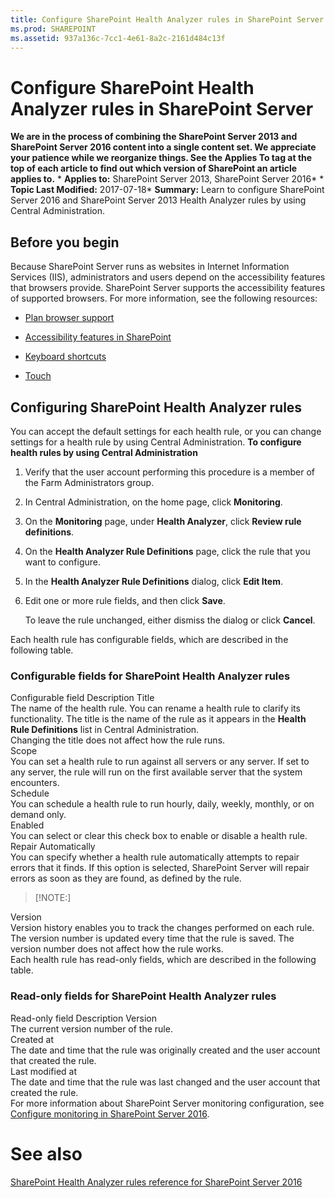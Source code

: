 ```yaml
---
title: Configure SharePoint Health Analyzer rules in SharePoint Server
ms.prod: SHAREPOINT
ms.assetid: 937a136c-7cc1-4e61-8a2c-2161d484c13f
---
```



# Configure SharePoint Health Analyzer rules in SharePoint Server
 **We are in the process of combining the SharePoint Server 2013 and SharePoint Server 2016 content into a single content set. We appreciate your patience while we reorganize things. See the Applies To tag at the top of each article to find out which version of SharePoint an article applies to.** * **Applies to:** SharePoint Server 2013, SharePoint Server 2016*  * **Topic Last Modified:** 2017-07-18* **Summary:** Learn to configure SharePoint Server 2016 and SharePoint Server 2013 Health Analyzer rules by using Central Administration.
## Before you begin
<a name="begin"> </a>

Because SharePoint Server runs as websites in Internet Information Services (IIS), administrators and users depend on the accessibility features that browsers provide. SharePoint Server supports the accessibility features of supported browsers. For more information, see the following resources:
-  [Plan browser support](https://go.microsoft.com/fwlink/p/?LinkId=246502)
    
  
-  [Accessibility features in SharePoint ](https://go.microsoft.com/fwlink/p/?LinkId=246501)
    
  
-  [Keyboard shortcuts](https://go.microsoft.com/fwlink/p/?LinkID=246504)
    
  
-  [Touch](https://go.microsoft.com/fwlink/p/?LinkId=246506)
    
  

## Configuring SharePoint Health Analyzer rules
<a name="begin"> </a>

You can accept the default settings for each health rule, or you can change settings for a health rule by using Central Administration. **To configure health rules by using Central Administration**
1. Verify that the user account performing this procedure is a member of the Farm Administrators group. 
    
    
    
  
2. In Central Administration, on the home page, click **Monitoring**.
    
  
3. On the **Monitoring** page, under **Health Analyzer**, click **Review rule definitions**.
    
  
4. On the **Health Analyzer Rule Definitions** page, click the rule that you want to configure.
    
  
5. In the **Health Analyzer Rule Definitions** dialog, click **Edit Item**.
    
  
6. Edit one or more rule fields, and then click **Save**.
    
    To leave the rule unchanged, either dismiss the dialog or click **Cancel**.
    
  
Each health rule has configurable fields, which are described in the following table.
### Configurable fields for SharePoint Health Analyzer rules

Configurable field Description Title  <br/> The name of the health rule. You can rename a health rule to clarify its functionality. The title is the name of the rule as it appears in the **Health Rule Definitions** list in Central Administration. <br/> Changing the title does not affect how the rule runs.  <br/> Scope  <br/> You can set a health rule to run against all servers or any server. If set to any server, the rule will run on the first available server that the system encounters.  <br/> Schedule  <br/> You can schedule a health rule to run hourly, daily, weekly, monthly, or on demand only.  <br/> Enabled  <br/> You can select or clear this check box to enable or disable a health rule.  <br/> Repair Automatically  <br/> You can specify whether a health rule automatically attempts to repair errors that it finds. If this option is selected, SharePoint Server will repair errors as soon as they are found, as defined by the rule.  <br/> 
> [!NOTE:]

  
    
    

Version  <br/> Version history enables you to track the changes performed on each rule. The version number is updated every time that the rule is saved. The version number does not affect how the rule works.  <br/> Each health rule has read-only fields, which are described in the following table.
### Read-only fields for SharePoint Health Analyzer rules

Read-only field Description Version  <br/> The current version number of the rule.  <br/> Created at  <br/> The date and time that the rule was originally created and the user account that created the rule.  <br/> Last modified at  <br/> The date and time that the rule was last changed and the user account that created the rule.  <br/> For more information about SharePoint Server monitoring configuration, see  [Configure monitoring in SharePoint Server 2016](html/configure-monitoring-in-sharepoint-server-2016.md).
# See also

#### 

 [SharePoint Health Analyzer rules reference for SharePoint Server 2016](html/sharepoint-health-analyzer-rules-reference-for-sharepoint-server-2016.md)
  
    
    

  
    
    

